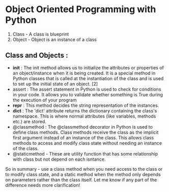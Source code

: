 # Object Oriented Programming with Python

1. Class - A class is blueprint 
2. Object - Object is an instance of a class 

## Class and Objects :
- __init__ : The init method allows us to initialize the attributes or properties of an object/instance when it is being created. It is a special method in Python classes that is called at the instantiation of the class and is used to set up the initial state of an object. [2] 
- assert : The assert statement in Python is used to check for conditions in your code. It allows you to validate whether something is True during the execution of your program
- __repr__ : This method decides the string representation of the instances.
- __dict__ : The 'dict' attribute returns the dictionary containing the class's namespace. This is where normal attributes (like variables, methods etc.) are stored.
- @classmethod : The @classmethod decorator in Python is used to define class methods. Class methods receive the class as the implicit first argument instead of an instance of the class. This allows class methods to access and modify class state without needing an instance of the class.
- @staticmethod - These are utility function that has some relationship with class but not depend on each isntance. 

So in summary - use a class method when you need access to the class or to modify class state, and a static method when the method only depends on parameters rather than the class itself. Let me know if any part of the difference needs more clarification!